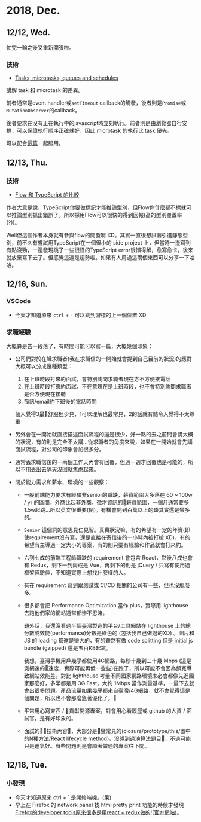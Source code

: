 # 2018, Dec.

## 12/12, Wed.

忙完一輪之後又重新開張啦。

### 技術

* [Tasks, microtasks, queues and schedules](https://jakearchibald.com/2015/tasks-microtasks-queues-and-schedules/)

講解 task 和 microtask 的差異。

前者通常是event handler或`setTimeout` callback的觸發，後者則是`Promise`或`MutationObserver`的callback。

後者要求在沒有正在執行中的javascript時立刻執行。前者則是由瀏覽器自行安排，可以保證執行順序正確就好，因此 microtask 的執行比 task 優先。

可以配合[這篇](https://nolanlawson.com/2018/09/01/a-tour-of-javascript-timers-on-the-web/)一起服用。

## 12/13, Thu.

### 技術

* [Flow 和 TypeScript 的比較](https://jamie.build/adopting-flow-and-typescript.html)

作者大意是說，TypeScript你要做標記才能推論型別，但Flow你什麼都不標就可以推論型別抓出錯誤了。所以採用Flow可以很快的得到回報(高的型別覆蓋率(?))。

Well但這個作者本身就有參與flow的開發啊 XD。其實一直很想試著引進靜態型別，前不久有嘗試用TypeScript在一個很小的 side project 上，但當時一邊寫到有點沒勁，一邊發現跳了一些很怪的TypeScript error很懶得解，愈寫愈卡，後來就放棄寫下去了。但感覺這還是趨勢啦。如果有人用過這兩個東西可以分享一下哈哈。

## 12/16, Sun.

### VSCode

* 今天才知道原來 `ctrl` + `-` 可以跳到游標的上一個位置 XD

### 求職經驗

大概算是告一段落了，有時間可能可以寫一篇，大概幾個印象：

* 公司們對於在職求職者(我在求職信的一開始就會提到自己目前的狀況)的應對大概可以分成幾種類型：

  1. 在上班時段打來約面試，會特別詢問求職者現在方不方便接電話
  2. 在上班時段打來約面試，不在意現在是上班時段，也不會特別詢問求職者是否方便現在接聽
  3. 簡訊/email約下班後的電話時間

  個人覺得3最舒服但少見，1可以理解也最常見，2的話就有點令人覺得不太尊重

* 另外會在一開始就直接描述面試流程的還是很少，好一點的去之前問會講大概的狀況，有的則是完全不太講...從求職者的角度來說，如果在一開始就會先講面試流程，對公司的印象會加很多分。

* 通常丟求職信後的一兩個工作天內會有回覆，但過一週才回覆也是可能的，所以不用丟出去隔天沒回就焦慮起來。

* 關於能力需求和薪水、環境的一些觀察：

  * 一般前端能力要求有經驗非senior的職缺，薪資範圍大多落在 60 ~ 100w / yr 的區間。外商比起非外商，徵才資訊的薪資範圍，一個月通常要多1.5w起跳...所以英文很重要(倒)。有機會開到百萬以上的缺其實還是蠻多的。
  * `Senior` 這個詞的意思見仁見智。真實狀況嘛，有的希望有一定的年資(即使requirement沒有寫，還是直接在寄信後的一小時內被打槍 XD)、有的希望有主導過一定大小的專案、有的則只要有經驗和作品就會打來約。
  * 六到七成的前端工程師職缺的 requirement 會包含 React，然後八成也會有 Redux，剩下一到兩成是 Vue，再剩下的則是 jQuery / 只寫有使用過框架經驗佳，不知道實際上想找什麼樣的人。
  * 有在 requirement 寫到跟測試或 CI/CD 相關的公司有一些，但也沒那麼多。
  * 很多都會把 Performance Optimization 當作 plus，實際用 lighthouse 去跑他們家的網站通常都慘不忍睹。

    題外話，我還沒看過半個臺灣製造的平台/工具網站在 lighthouse 上的總分數或效能(performance)分數是綠色的 (包括我自己做過的XD) 。圖片和 JS 的 loading 都還是蠻大的，有的雖然有做 code splitting 但是 initial js bundle (gzipped) 還是五百KB起跳。

    我想，臺灣手機用戶幾乎都使用4G網路，每秒十幾到二十幾 Mbps (這是測網速的速度，實際可能再低一些些)在跑了，所以可能不會因為頻寬導致網站效能差。對比 lighthouse 考量不同國家網路環境未必會都像先進國家那麼好，多半都是用 3G Fast，大約 1Mbps 當作測量基準，一量下去就會出很多問題。產品流量如果幾乎都來自臺灣/4G網路，就不會覺得這是個問題，所以也不會那麼急著優化了。
  * 平常用心寫東西 / 貢獻開源專案，對會用心看履歷或 github 的人資 / 面試官，是有好印象的。
  * 面試的技術內容，大部分是蠻常見的(closure/prototype/this/置中的N種方法/React lifecycle method)。沒碰到過演算法題目，不過可能只是運氣好。有些問題則是會順著做過的專案往下問。

## 12/18, Tue.

### 小發現

* 今天才知道原來 ctrl + ` 是開終端機。(呆)
* 早上在 Firefox 的 network panel 找 html pretty print 功能的時候才發現 [Firefox的developer tools原來很多是用react + redux做的](https://github.com/devtools-html/)!([官方網站](https://firefox-dev.tools/))。